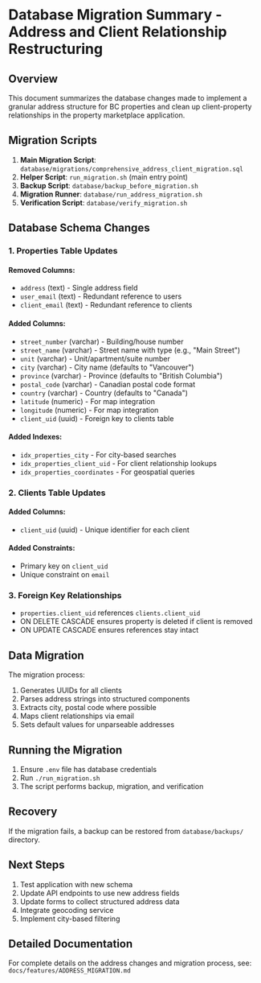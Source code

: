 # Database Migration Summary - Address and Client Relationship Restructuring

## Overview

This document summarizes the database changes made to implement a granular address structure for BC properties and clean up client-property relationships in the property marketplace application.

## Migration Scripts

1. **Main Migration Script**: `database/migrations/comprehensive_address_client_migration.sql`
2. **Helper Script**: `run_migration.sh` (main entry point)
3. **Backup Script**: `database/backup_before_migration.sh`
4. **Migration Runner**: `database/run_address_migration.sh`
5. **Verification Script**: `database/verify_migration.sh`

## Database Schema Changes

### 1. Properties Table Updates

#### Removed Columns:

- `address` (text) - Single address field
- `user_email` (text) - Redundant reference to users
- `client_email` (text) - Redundant reference to clients

#### Added Columns:

- `street_number` (varchar) - Building/house number
- `street_name` (varchar) - Street name with type (e.g., "Main Street")
- `unit` (varchar) - Unit/apartment/suite number
- `city` (varchar) - City name (defaults to "Vancouver")
- `province` (varchar) - Province (defaults to "British Columbia")
- `postal_code` (varchar) - Canadian postal code format
- `country` (varchar) - Country (defaults to "Canada")
- `latitude` (numeric) - For map integration
- `longitude` (numeric) - For map integration
- `client_uid` (uuid) - Foreign key to clients table

#### Added Indexes:

- `idx_properties_city` - For city-based searches
- `idx_properties_client_uid` - For client relationship lookups
- `idx_properties_coordinates` - For geospatial queries

### 2. Clients Table Updates

#### Added Columns:

- `client_uid` (uuid) - Unique identifier for each client

#### Added Constraints:

- Primary key on `client_uid`
- Unique constraint on `email`

### 3. Foreign Key Relationships

- `properties.client_uid` references `clients.client_uid`
- ON DELETE CASCADE ensures property is deleted if client is removed
- ON UPDATE CASCADE ensures references stay intact

## Data Migration

The migration process:

1. Generates UUIDs for all clients
2. Parses address strings into structured components
3. Extracts city, postal code where possible
4. Maps client relationships via email
5. Sets default values for unparseable addresses

## Running the Migration

1. Ensure `.env` file has database credentials
2. Run `./run_migration.sh`
3. The script performs backup, migration, and verification

## Recovery

If the migration fails, a backup can be restored from `database/backups/` directory.

## Next Steps

1. Test application with new schema
2. Update API endpoints to use new address fields
3. Update forms to collect structured address data
4. Integrate geocoding service
5. Implement city-based filtering

## Detailed Documentation

For complete details on the address changes and migration process, see:
`docs/features/ADDRESS_MIGRATION.md`
